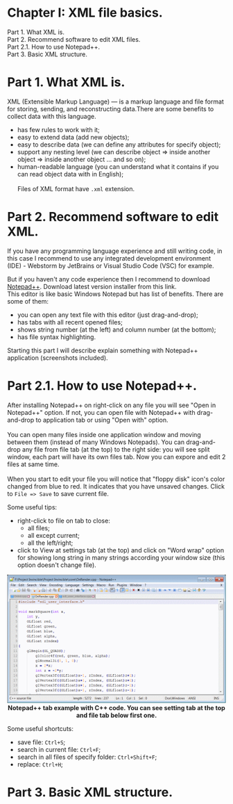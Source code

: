# Chapter I: XML file basics. 
Part 1. What XML is.<br/>
Part 2. Recommend software to edit XML files.<br/>
Part 2.1. How to use Notepad++.<br/>
Part 3. Basic XML structure.

# Part 1. What XML is.
XML (Extensible Markup Language) — is a markup language and file format for storing, sending, and reconstructing data.There are some benefits to collect data with this language.<br/>
- has few rules to work with it;
- easy to extend data (add new objects);<br/>
- easy to describe data (we can define any attributes for specify object);<br/>
- support any nesting level (we can describe object => inside another object => inside another object ... and so on);
- human-readable language (you can understand what it contains if you can read object data with in English);<br/><br/>
Files of XML format have `.xml` extension.

# Part 2. Recommend software to edit XML.
If you have any programming language experience and still writing code, in this case I recommend to use any integrated development environment (IDE) - Webstorm by JetBrains or Visual Studio Code (VSC) for example.<br/>

But if you haven't any code experience then I recommend to download [Notepad++](https://notepad-plus-plus.org/downloads/). Download latest version installer from this link.<br/>
This editor is like basic Windows Notepad but has list of benefits. There are some of them:
- you can open any text file with this editor (just drag-and-drop);
- has tabs with all recent opened files;
- shows string number (at the left) and column number (at the bottom);
- has file syntax highlighting.

Starting this part I will describe explain something with Notepad++ application (screenshots included).

# Part 2.1. How to use Notepad++.
After installing Notepad++ on right-click on any file you will see "Open in Notepad++" option. If not, you can open file with Notepad++ with drag-and-drop to application tab or using "Open with" option.<br/><br/>
You can open many files inside one application window and moving between them (instead of many Windows Notepads). You can drag-and-drop any file from file tab (at the top) to the right side: you will see split window, each part will have its own files tab. Now you can expore and edit 2 files at same time.<br/><br/>
When you start to edit your file you will notice that "floppy disk" icon's color changed from blue to red. It indicates that you have unsaved changes. Click to `File => Save` to save current file.

Some useful tips:
- right-click to file on tab to close:
  - all files;
  - all except current;
  - all the left/right;
- click to View at settings tab (at the top) and click on "Word wrap" option for showing long string in many strings according your window size (this option doesn't change file).

<p align="center">
  <img src="../images/img.png">
  <b>Notepad++ tab example with C++ code. You can see setting tab at the top and file tab below first one.</b>
</p>

Some useful shortcuts:
- save file: `Ctrl+S`;
- search in current file: `Ctrl+F`; 
- search in all files of specify folder: `Ctrl+Shift+F`;
- replace: `Ctrl+H`;

# Part 3. Basic XML structure.

